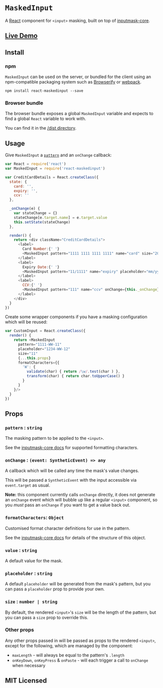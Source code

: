 # `MaskedInput`

A [React](http://facebook.github.io/react/) component for `<input>` masking,
built on top of [inputmask-core](https://github.com/insin/inputmask-core).

## [Live Demo](http://insin.github.io/react-maskedinput/)

## Install

### npm

`MaskedInput` can be used on the server, or bundled for the client using an
npm-compatible packaging system such as [Browserify](http://browserify.org/) or
[webpack](http://webpack.github.io/).

```
npm install react-maskedinput --save
```

### Browser bundle

The browser bundle exposes a global `MaskedInput` variable and expects to find
a global `React` variable to work with.

You can find it in the [/dist directory](https://github.com/insin/react-maskedinput/tree/master/dist).

## Usage

Give `MaskedInput` a [`pattern`](#pattern-string) and an `onChange` callback:

```javascript
var React = require('react')
var MaskedInput = require('react-maskedinput')

var CreditCardDetails = React.createClass({
  state: {
    card: '',
    expiry: '',
    ccv: ''
  },

  _onChange(e) {
    var stateChange = {}
    stateChange[e.target.name] = e.target.value
    this.setState(stateChange)
  },

  render() {
    return <div className="CreditCardDetails">
      <label>
        Card Number:{' '}
        <MaskedInput pattern="1111 1111 1111 1111" name="card" size="20" onChange={this._onChange}/>
      </label>
      <label>
        Expiry Date:{' '}
        <MaskedInput pattern="11/1111" name="expiry" placeholder="mm/yyyy" onChange={this._onChange}/>
      </label>
      <label>
        CCV:{' '}
        <MaskedInput pattern="111" name="ccv" onChange={this._onChange}/>
      </label>
    </div>
  }
})
```

Create some wrapper components if you have a masking configuration which will be
reused:

```javascript
var CustomInput = React.createClass({
  render() {
    return <MaskedInput
      pattern="1111-WW-11"
      placeholder="1234-WW-12"
      size="11"
      {...this.props}
      formatCharacters={{
        'W': {
          validate(char) { return /\w/.test(char ) },
          transform(char) { return char.toUpperCase() }
        }
      }
    }/>
  }
})
```

## Props

### `pattern` : `string`

The masking pattern to be applied to the `<input>`.

See the [inputmask-core docs](https://github.com/insin/inputmask-core#pattern)
for supported formatting characters.

### `onChange` : `(event: SyntheticEvent) => any`

A callback which will be called any time the mask's value changes.

This will be passed a `SyntheticEvent` with the input accessible via
`event.target` as usual.

**Note:** this component currently calls `onChange` directly, it does not
generate an `onChange` event which will bubble up like a regular `<input>`
component, so you *must* pass an `onChange` if you want to get a value back out.

### `formatCharacters`: `Object`

Customised format character definitions for use in the pattern.

See the [inputmask-core docs](https://github.com/insin/inputmask-core#formatcharacters)
for details of the structure of this object.

### `value` : `string`

A default value for the mask.

### `placeholder` : `string`

A default `placeholder` will be generated from the mask's pattern, but you can
pass a `placeholder` prop to provide your own.

### `size` : `number | string`

By default, the rendered `<input>`'s `size` will be the length of the pattern,
but you can pass a `size` prop to override this.

### Other props

Any other props passed in will be passed as props to the rendered `<input>`,
except for the following, which are managed by the component:

* `maxLength` - will always be equal to the pattern's `.length`
* `onKeyDown`, `onKeyPress` & `onPaste` - will each trigger a call to `onChange`
when necessary

## MIT Licensed